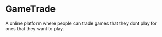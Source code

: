 # GameTrade
A online platform where people can trade games that they dont play for ones that they want to play.
